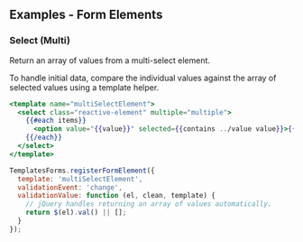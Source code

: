 ## Examples - Form Elements

### Select (Multi)

Return an array of values from a multi-select element.

To handle initial data, compare the individual values against the array of selected values
using a template helper.

```handlebars
<template name="multiSelectElement">
  <select class="reactive-element" multiple="multiple">
    {{#each items}}
      <option value="{{value}}" selected={{contains ../value value}}>{{name}}</option>
    {{/each}}
  </select>
</template>
```

```javascript
TemplatesForms.registerFormElement({
  template: 'multiSelectElement',
  validationEvent: 'change',
  validationValue: function (el, clean, template) {
    // jQuery handles returning an array of values automatically.
    return $(el).val() || [];
  }
});
```